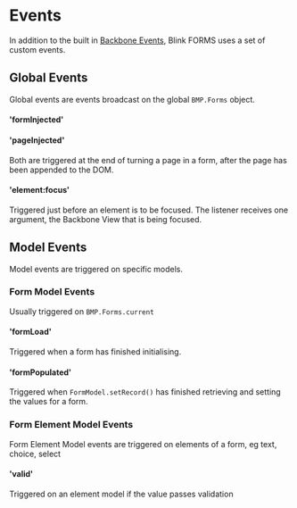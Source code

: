 # Events

In addition to the built in [Backbone Events](http://backbonejs.org/#Events), Blink FORMS uses a set of custom events.

## Global Events

Global events are events broadcast on the global `BMP.Forms` object.

#### 'formInjected'
#### 'pageInjected'
Both are triggered at the end of turning a page in a form, after the page has been appended to the DOM.

#### 'element:focus'
Triggered just before an element is to be focused. The listener receives one argument, the Backbone View that is being focused.


## Model Events

Model events are triggered on specific models.

### Form Model Events

Usually triggered on `BMP.Forms.current`

#### 'formLoad'

Triggered when a form has finished initialising.

#### 'formPopulated'

Triggered when `FormModel.setRecord()` has finished retrieving and setting the values for a form.

### Form Element Model Events

Form Element Model events are triggered on elements of a form, eg text, choice, select

#### 'valid'

Triggered on an element model if the value passes validation

